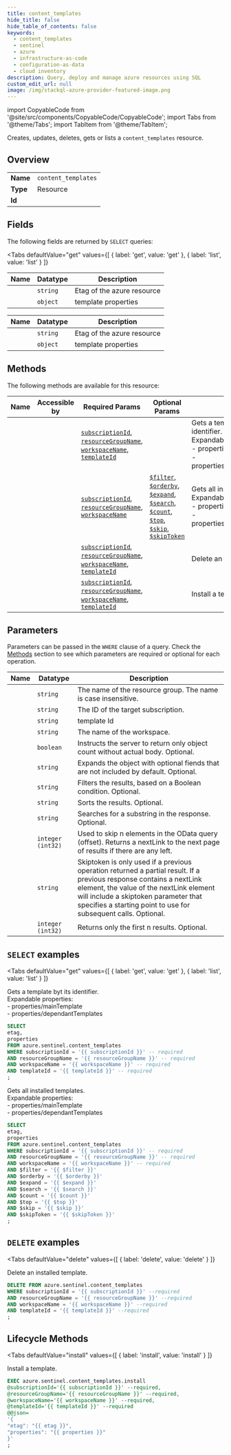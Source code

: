 ```yaml
--- 
title: content_templates
hide_title: false
hide_table_of_contents: false
keywords:
  - content_templates
  - sentinel
  - azure
  - infrastructure-as-code
  - configuration-as-data
  - cloud inventory
description: Query, deploy and manage azure resources using SQL
custom_edit_url: null
image: /img/stackql-azure-provider-featured-image.png
---
```


import CopyableCode from '@site/src/components/CopyableCode/CopyableCode';
import Tabs from '@theme/Tabs';
import TabItem from '@theme/TabItem';

Creates, updates, deletes, gets or lists a <code>content_templates</code> resource.

## Overview
<table><tbody>
<tr><td><b>Name</b></td><td><code>content_templates</code></td></tr>
<tr><td><b>Type</b></td><td>Resource</td></tr>
<tr><td><b>Id</b></td><td><CopyableCode code="azure.sentinel.content_templates" /></td></tr>
</tbody></table>

## Fields

The following fields are returned by `SELECT` queries:

<Tabs
    defaultValue="get"
    values={[
        { label: 'get', value: 'get' },
        { label: 'list', value: 'list' }
    ]}
>
<TabItem value="get">

<table>
<thead>
    <tr>
    <th>Name</th>
    <th>Datatype</th>
    <th>Description</th>
    </tr>
</thead>
<tbody>
<tr>
    <td><CopyableCode code="etag" /></td>
    <td><code>string</code></td>
    <td>Etag of the azure resource</td>
</tr>
<tr>
    <td><CopyableCode code="properties" /></td>
    <td><code>object</code></td>
    <td>template properties</td>
</tr>
</tbody>
</table>
</TabItem>
<TabItem value="list">

<table>
<thead>
    <tr>
    <th>Name</th>
    <th>Datatype</th>
    <th>Description</th>
    </tr>
</thead>
<tbody>
<tr>
    <td><CopyableCode code="etag" /></td>
    <td><code>string</code></td>
    <td>Etag of the azure resource</td>
</tr>
<tr>
    <td><CopyableCode code="properties" /></td>
    <td><code>object</code></td>
    <td>template properties</td>
</tr>
</tbody>
</table>
</TabItem>
</Tabs>

## Methods

The following methods are available for this resource:

<table>
<thead>
    <tr>
    <th>Name</th>
    <th>Accessible by</th>
    <th>Required Params</th>
    <th>Optional Params</th>
    <th>Description</th>
    </tr>
</thead>
<tbody>
<tr>
    <td><a href="#get"><CopyableCode code="get" /></a></td>
    <td><CopyableCode code="select" /></td>
    <td><a href="#parameter-subscriptionId"><code>subscriptionId</code></a>, <a href="#parameter-resourceGroupName"><code>resourceGroupName</code></a>, <a href="#parameter-workspaceName"><code>workspaceName</code></a>, <a href="#parameter-templateId"><code>templateId</code></a></td>
    <td></td>
    <td>Gets a template byt its identifier.<br />Expandable properties:<br />- properties/mainTemplate<br />- properties/dependantTemplates</td>
</tr>
<tr>
    <td><a href="#list"><CopyableCode code="list" /></a></td>
    <td><CopyableCode code="select" /></td>
    <td><a href="#parameter-subscriptionId"><code>subscriptionId</code></a>, <a href="#parameter-resourceGroupName"><code>resourceGroupName</code></a>, <a href="#parameter-workspaceName"><code>workspaceName</code></a></td>
    <td><a href="#parameter-$filter"><code>$filter</code></a>, <a href="#parameter-$orderby"><code>$orderby</code></a>, <a href="#parameter-$expand"><code>$expand</code></a>, <a href="#parameter-$search"><code>$search</code></a>, <a href="#parameter-$count"><code>$count</code></a>, <a href="#parameter-$top"><code>$top</code></a>, <a href="#parameter-$skip"><code>$skip</code></a>, <a href="#parameter-$skipToken"><code>$skipToken</code></a></td>
    <td>Gets all installed templates.<br />Expandable properties:<br />- properties/mainTemplate<br />- properties/dependantTemplates</td>
</tr>
<tr>
    <td><a href="#delete"><CopyableCode code="delete" /></a></td>
    <td><CopyableCode code="delete" /></td>
    <td><a href="#parameter-subscriptionId"><code>subscriptionId</code></a>, <a href="#parameter-resourceGroupName"><code>resourceGroupName</code></a>, <a href="#parameter-workspaceName"><code>workspaceName</code></a>, <a href="#parameter-templateId"><code>templateId</code></a></td>
    <td></td>
    <td>Delete an installed template.</td>
</tr>
<tr>
    <td><a href="#install"><CopyableCode code="install" /></a></td>
    <td><CopyableCode code="exec" /></td>
    <td><a href="#parameter-subscriptionId"><code>subscriptionId</code></a>, <a href="#parameter-resourceGroupName"><code>resourceGroupName</code></a>, <a href="#parameter-workspaceName"><code>workspaceName</code></a>, <a href="#parameter-templateId"><code>templateId</code></a></td>
    <td></td>
    <td>Install a template.</td>
</tr>
</tbody>
</table>

## Parameters

Parameters can be passed in the `WHERE` clause of a query. Check the [Methods](#methods) section to see which parameters are required or optional for each operation.

<table>
<thead>
    <tr>
    <th>Name</th>
    <th>Datatype</th>
    <th>Description</th>
    </tr>
</thead>
<tbody>
<tr id="parameter-resourceGroupName">
    <td><CopyableCode code="resourceGroupName" /></td>
    <td><code>string</code></td>
    <td>The name of the resource group. The name is case insensitive.</td>
</tr>
<tr id="parameter-subscriptionId">
    <td><CopyableCode code="subscriptionId" /></td>
    <td><code>string</code></td>
    <td>The ID of the target subscription.</td>
</tr>
<tr id="parameter-templateId">
    <td><CopyableCode code="templateId" /></td>
    <td><code>string</code></td>
    <td>template Id</td>
</tr>
<tr id="parameter-workspaceName">
    <td><CopyableCode code="workspaceName" /></td>
    <td><code>string</code></td>
    <td>The name of the workspace.</td>
</tr>
<tr id="parameter-$count">
    <td><CopyableCode code="$count" /></td>
    <td><code>boolean</code></td>
    <td>Instructs the server to return only object count without actual body. Optional.</td>
</tr>
<tr id="parameter-$expand">
    <td><CopyableCode code="$expand" /></td>
    <td><code>string</code></td>
    <td>Expands the object with optional fiends that are not included by default. Optional.</td>
</tr>
<tr id="parameter-$filter">
    <td><CopyableCode code="$filter" /></td>
    <td><code>string</code></td>
    <td>Filters the results, based on a Boolean condition. Optional.</td>
</tr>
<tr id="parameter-$orderby">
    <td><CopyableCode code="$orderby" /></td>
    <td><code>string</code></td>
    <td>Sorts the results. Optional.</td>
</tr>
<tr id="parameter-$search">
    <td><CopyableCode code="$search" /></td>
    <td><code>string</code></td>
    <td>Searches for a substring in the response. Optional.</td>
</tr>
<tr id="parameter-$skip">
    <td><CopyableCode code="$skip" /></td>
    <td><code>integer (int32)</code></td>
    <td>Used to skip n elements in the OData query (offset). Returns a nextLink to the next page of results if there are any left.</td>
</tr>
<tr id="parameter-$skipToken">
    <td><CopyableCode code="$skipToken" /></td>
    <td><code>string</code></td>
    <td>Skiptoken is only used if a previous operation returned a partial result. If a previous response contains a nextLink element, the value of the nextLink element will include a skiptoken parameter that specifies a starting point to use for subsequent calls. Optional.</td>
</tr>
<tr id="parameter-$top">
    <td><CopyableCode code="$top" /></td>
    <td><code>integer (int32)</code></td>
    <td>Returns only the first n results. Optional.</td>
</tr>
</tbody>
</table>

## `SELECT` examples

<Tabs
    defaultValue="get"
    values={[
        { label: 'get', value: 'get' },
        { label: 'list', value: 'list' }
    ]}
>
<TabItem value="get">

Gets a template byt its identifier.<br />Expandable properties:<br />- properties/mainTemplate<br />- properties/dependantTemplates

```sql
SELECT
etag,
properties
FROM azure.sentinel.content_templates
WHERE subscriptionId = '{{ subscriptionId }}' -- required
AND resourceGroupName = '{{ resourceGroupName }}' -- required
AND workspaceName = '{{ workspaceName }}' -- required
AND templateId = '{{ templateId }}' -- required
;
```
</TabItem>
<TabItem value="list">

Gets all installed templates.<br />Expandable properties:<br />- properties/mainTemplate<br />- properties/dependantTemplates

```sql
SELECT
etag,
properties
FROM azure.sentinel.content_templates
WHERE subscriptionId = '{{ subscriptionId }}' -- required
AND resourceGroupName = '{{ resourceGroupName }}' -- required
AND workspaceName = '{{ workspaceName }}' -- required
AND $filter = '{{ $filter }}'
AND $orderby = '{{ $orderby }}'
AND $expand = '{{ $expand }}'
AND $search = '{{ $search }}'
AND $count = '{{ $count }}'
AND $top = '{{ $top }}'
AND $skip = '{{ $skip }}'
AND $skipToken = '{{ $skipToken }}'
;
```
</TabItem>
</Tabs>


## `DELETE` examples

<Tabs
    defaultValue="delete"
    values={[
        { label: 'delete', value: 'delete' }
    ]}
>
<TabItem value="delete">

Delete an installed template.

```sql
DELETE FROM azure.sentinel.content_templates
WHERE subscriptionId = '{{ subscriptionId }}' --required
AND resourceGroupName = '{{ resourceGroupName }}' --required
AND workspaceName = '{{ workspaceName }}' --required
AND templateId = '{{ templateId }}' --required
;
```
</TabItem>
</Tabs>


## Lifecycle Methods

<Tabs
    defaultValue="install"
    values={[
        { label: 'install', value: 'install' }
    ]}
>
<TabItem value="install">

Install a template.

```sql
EXEC azure.sentinel.content_templates.install 
@subscriptionId='{{ subscriptionId }}' --required, 
@resourceGroupName='{{ resourceGroupName }}' --required, 
@workspaceName='{{ workspaceName }}' --required, 
@templateId='{{ templateId }}' --required 
@@json=
'{
"etag": "{{ etag }}", 
"properties": "{{ properties }}"
}'
;
```
</TabItem>
</Tabs>
